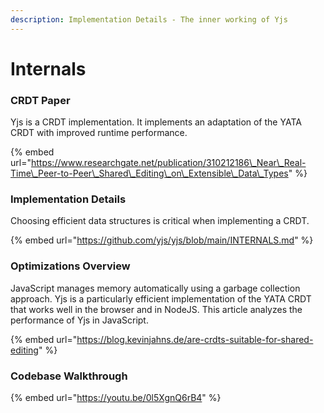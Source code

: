 ```yaml
---
description: Implementation Details - The inner working of Yjs
---
```


# Internals

### CRDT Paper

Yjs is a CRDT implementation. It implements an adaptation of the YATA CRDT with improved runtime performance.

{% embed url="https://www.researchgate.net/publication/310212186\_Near\_Real-Time\_Peer-to-Peer\_Shared\_Editing\_on\_Extensible\_Data\_Types" %}

### Implementation Details

Choosing efficient data structures is critical when implementing a CRDT. 

{% embed url="https://github.com/yjs/yjs/blob/main/INTERNALS.md" %}

### Optimizations Overview

JavaScript manages memory automatically using a garbage collection approach. Yjs is a particularly efficient implementation of the YATA CRDT that works well in the browser and in NodeJS. This article analyzes the performance of Yjs in JavaScript. 

{% embed url="https://blog.kevinjahns.de/are-crdts-suitable-for-shared-editing" %}

### Codebase Walkthrough

{% embed url="https://youtu.be/0l5XgnQ6rB4" %}

